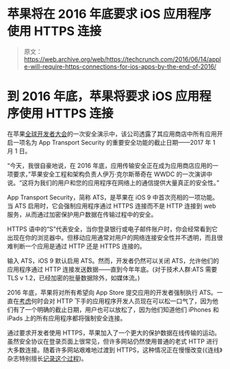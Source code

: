 # 苹果将在 2016 年底要求 iOS 应用程序使用 HTTPS 连接

> 原文：<https://web.archive.org/web/https://techcrunch.com/2016/06/14/apple-will-require-https-connections-for-ios-apps-by-the-end-of-2016/>

# 到 2016 年底，苹果将要求 iOS 应用程序使用 HTTPS 连接

在苹果[全球开发者大会](https://web.archive.org/web/20230225042954/https://techcrunch.com/tag/wwdc2016/)的一次安全演示中，该公司透露了其应用商店中所有应用开启一项名为 App Transport Security 的重要安全功能的截止日期——2017 年 1 月 1 日。

“今天，我很自豪地说，在 2016 年底，应用传输安全正在成为应用商店应用的一项要求，”苹果安全工程和架构负责人伊万·克尔斯蒂奇在 WWDC 的一次演讲中说。“这将为我们的用户和您的应用程序在网络上的通信提供大量真正的安全性。”

App Transport Security，简称 ATS，是苹果在 iOS 9 中首次亮相的一项功能。当 ATS 启用时，它会强制应用程序通过 HTTPS 连接而不是 HTTP 连接到 web 服务，从而通过加密保护用户数据在传输过程中的安全。

HTTPS 语中的“S”代表安全，当你登录银行或电子邮件账户时，你会经常看到它出现在你的浏览器中。但移动应用通常对用户的网络连接安全性并不透明，而且很难判断一个应用是通过 HTTP 还是 HTTPS 连接的。

输入 ATS，iOS 9 默认启用 ATS。然而，开发者仍然可以关闭 ATS，允许他们的应用程序通过 HTTP 连接发送数据——直到今年年底。(对于技术人群:ATS 需要 TLS v 1.2，已经加密的批量数据除外，如媒体流。)

2016 年底，苹果将对所有希望向 App Store 提交应用的开发者强制执行 ATS。一直在[考虑](https://web.archive.org/web/20230225042954/https://forums.developer.apple.com/thread/47544)何时会对 HTTP 下手的应用程序开发人员现在可以松一口气了，因为他们有了一个明确的截止日期，用户也可以放松了，因为他们知道他们 iPhones 和 iPads 上的所有应用程序都将强制安全连接。

通过要求开发者使用 HTTPS，苹果加入了一个更大的保护数据在线传输的运动。虽然安全协议在登录页面上很常见，但许多网站仍然使用普通的老式 HTTP 进行大多数连接。随着许多网站艰难地过渡到 HTTPS，这种情况正在慢慢改变(《连线》杂志特别擅长[记录这个过程](https://web.archive.org/web/20230225042954/http://www.niemanlab.org/2016/04/wireds-making-the-long-and-slow-switch-to-https-and-it-wants-to-help-other-news-sites-do-the-same/))。